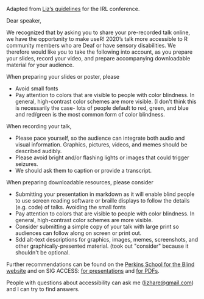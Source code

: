 Adapted from [Liz’s guidelines](https://github.com/forwards/event_best_practices/blob/master/DRAFTEventBestPracticesDisability0120.md) for the IRL conference.

Dear speaker, 

We recognized that by asking you to share your pre-recorded talk online, we have the opportunity to make useR! 2020’s talk more accessible to R community members who are Deaf or have sensory disabilities. We therefore would like you to take the following into account, as you prepare your slides, record your video, and prepare accompanying downloadable material for your audience.

When preparing your slides or poster, please 
* Avoid small fonts
* Pay attention to colors that are visible to people with color blindness. In general, high-contrast color schemes are more visible. (I don't think this is necessarily the case- lots of people default to red, green, and blue and red/green is the most common form of color blindness.


When recording your talk,
* Please pace yourself, so the audience can integrate both audio and visual information. Graphics, pictures, videos, and memes should be described audibly.
* Please avoid bright and/or flashing lights or images that could trigger seizures.
* We should ask them to caption or provide a transcript.


When preparing downloadable resources, please consider 
* Submitting your presentation in markdown as it will enable blind people to use screen reading software or braille displays to follow the details (e.g. code) of talks.
Avoiding the small fonts
* Pay attention to colors that are visible to people with color blindness. In general, high-contrast color schemes are more visible.
* Consider submitting a simple copy of your talk with large print so audiences can follow along on screen or print out.
* Sdd alt-text descriptions for graphics, images, memes, screenshots, and other graphically-presented material. (took out "consider" because it shouldn't be optional.


Further recommendations can be found on the [Perkins School for the Blind website](https://www.perkinselearning.org/technology/digital-transitions/creating-accessible-powerpoint-presentations-students-visual )
and on SIG ACCESS:
[for presentations](http://www.sigaccess.org/welcome-to-sigaccess/resources/accessible-presentation-guide/)
 and [for PDFs](http://www.sigaccess.org/welcome-to-sigaccess/resources/accessible-pdf-author-guide/).

People with questions about accessibility can ask me (lizhare@gmail.com) and I can try to find answers.
